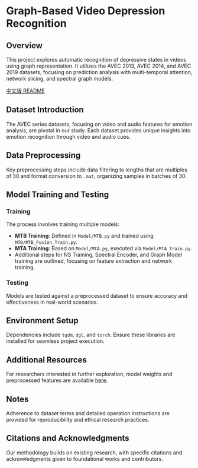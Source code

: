 # Graph-Based Video Depression Recognition

## Overview

This project explores automatic recognition of depressive states in videos using graph representation. It utilizes the AVEC 2013, AVEC 2014, and AVEC 2019 datasets, focusing on prediction analysis with multi-temporal attention, network slicing, and spectral graph models.

[中文版 README](README_ZH.md)

## Dataset Introduction

The AVEC series datasets, focusing on video and audio features for emotion analysis, are pivotal in our study. Each dataset provides unique insights into emotion recognition through video and audio cues.

## Data Preprocessing

Key preprocessing steps include data filtering to lengths that are multiples of 30 and format conversion to `.mat`, organizing samples in batches of 30.

## Model Training and Testing

### Training

The process involves training multiple models:
- **MTB Training**: Defined in `Model/MTB.py` and trained using `MTB/MTB_Fusion_Train.py`.
- **MTA Training**: Based on `Model/MTA.py`, executed via `Model/MTA_Train.py`.
- Additional steps for NS Training, Spectral Encoder, and Graph Model training are outlined, focusing on feature extraction and network training.

### Testing

Models are tested against a preprocessed dataset to ensure accuracy and effectiveness in real-world scenarios.

## Environment Setup

Dependencies include `tqdm`, `dgl`, and `torch`. Ensure these libraries are installed for seamless project execution.

## Additional Resources

For researchers interested in further exploration, model weights and preprocessed features are available [here](link).

## Notes

Adherence to dataset terms and detailed operation instructions are provided for reproducibility and ethical research practices.

## Citations and Acknowledgments

Our methodology builds on existing research, with specific citations and acknowledgments given to foundational works and contributors.

